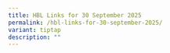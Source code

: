 ```yaml
---
title: HBL Links for 30 September 2025
permalink: /hbl-links-for-30-september-2025/
variant: tiptap
description: ""
---
```

